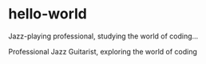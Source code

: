 # hello-world
Jazz-playing professional, studying the world of coding...

Professional Jazz Guitarist, exploring the world of coding
